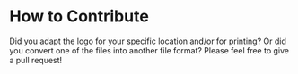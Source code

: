 # How to Contribute

Did you adapt the logo for your specific location and/or for printing?  Or did you convert one of the files into another file format? Please feel free to give a pull request!
